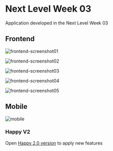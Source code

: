 # Next Level Week 03

Application developed in the Next Level Week 03

## Frontend

![frontend-screenshot01](screenshots/screenshot01.png)

![frontend-screenshot02](screenshots/screenshot02.png)

![frontend-screenshot03](screenshots/screenshot03.png)

![frontend-screenshot04](screenshots/screenshot04.png)

![frontend-screenshot05](screenshots/screenshot05.png)

## Mobile

![mobile](screenshots/mobile.png)

### Happy V2 

Open [Happy 2.0 version](https://www.notion.so/Vers-o-2-0-do-Happy-c754db7a4d41469e8c2d00fcf75392c4) to apply new features